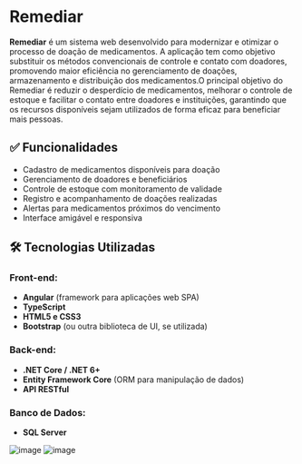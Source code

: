 # Remediar

**Remediar** é um sistema web desenvolvido para modernizar e otimizar o processo de doação de medicamentos. A aplicação tem como objetivo substituir os métodos convencionais de controle e contato com doadores, promovendo maior eficiência no gerenciamento de doações, armazenamento e distribuição dos medicamentos.O principal objetivo do Remediar é reduzir o desperdício de medicamentos, melhorar o controle de estoque e facilitar o contato entre doadores e instituições, garantindo que os recursos disponíveis sejam utilizados de forma eficaz para beneficiar mais pessoas.

## ✅ Funcionalidades

- Cadastro de medicamentos disponíveis para doação
- Gerenciamento de doadores e beneficiários
- Controle de estoque com monitoramento de validade
- Registro e acompanhamento de doações realizadas
- Alertas para medicamentos próximos do vencimento
- Interface amigável e responsiva

## 🛠️ Tecnologias Utilizadas

### Front-end:
- **Angular** (framework para aplicações web SPA)
- **TypeScript**
- **HTML5 e CSS3**
- **Bootstrap** (ou outra biblioteca de UI, se utilizada)

### Back-end:
- **.NET Core / .NET 6+**
- **Entity Framework Core** (ORM para manipulação de dados)
- **API RESTful**

### Banco de Dados:
- **SQL Server** 

![image](https://github.com/user-attachments/assets/f5d8ae7c-17d1-40cf-b7ee-2a95574e0ceb)
![image](https://github.com/user-attachments/assets/3fbc6b05-7556-45c1-943e-d420d17b6b99)


